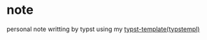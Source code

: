 # note
personal note writting by typst using my [typst-template(typstempl)](https://www.github.com/horaoen/typstempl)
